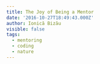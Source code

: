 ```yaml
---
title: The Joy of Being a Mentor
date: '2016-10-27T18:49:43.000Z'
author: Ionică Bizău
visible: false
tags:
  - mentoring
  - coding
  - nature
---
```

